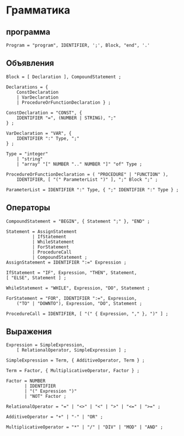# Грамматика
## программа
    Program = "program", IDENTIFIER, ';', Block, "end", '.'

## Объявления
    Block = [ Declaration ], CompoundStatement ;
    
    Declarations = { 
        ConstDeclaration 
        | VarDeclaration 
        | ProcedureOrFunctionDeclaration } ;
    
    ConstDeclaration = "CONST", {
        IDENTIFIER "=", (NUMBER | STRING), ";" 
    } ;
    
    VarDeclaration = "VAR", { 
        IDENTIFIER ":" Type, ";"
    } ;
    
    Type = "integer"
        | "string" 
        | "array" "[" NUMBER ".." NUMBER "]" "of" Type ;
    
    ProcedureOrFunctionDeclaration = ( "PROCEDURE" | "FUNCTION" ), 
        IDENTIFIER, [ "(" ParameterList ")" ], ";" Block ";" ;
    
    ParameterList = IDENTIFIER ":" Type, { ";" IDENTIFIER ":" Type } ;

## Операторы 
    CompoundStatement = "BEGIN", { Statement ";" }, "END" ;

    Statement = AssignStatement
              | IfStatement
              | WhileStatement
              | ForStatement
              | ProcedureCall
              | CompoundStatement ;
    AssignStatement = IDENTIFIER ":=" Expression ;

    IfStatement = "IF", Expression, "THEN", Statement, 
    [ "ELSE", Statement ] ;

    WhileStatement = "WHILE", Expression, "DO", Statement ;

    ForStatement = "FOR", IDENTIFIER ":=", Expression, 
        ("TO" | "DOWNTO"), Expression, "DO", Statement ;

    ProcedureCall = IDENTIFIER, [ "(" { Expression, "," }, ")" ] ;

## Выражения
    Expression = SimpleExpression, 
        [ RelationalOperator, SimpleExpression ] ;

    SimpleExpression = Term, { AdditiveOperator, Term } ;

    Term = Factor, { MultiplicativeOperator, Factor } ;

    Factor = NUMBER
           | IDENTIFIER
           | "(" Expression ")"
           | "NOT" Factor ;
    
    RelationalOperator = "=" | "<>" | "<" | ">" | "<=" | ">=" ;

    AdditiveOperator = "+" | "-" | "OR" ;

    MultiplicativeOperator = "*" | "/" | "DIV" | "MOD" | "AND" ;

